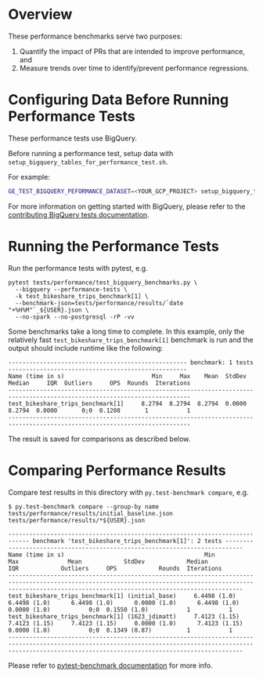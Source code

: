 # Overview

These performance benchmarks serve two purposes:
1. Quantify the impact of PRs that are intended to improve performance, and
2. Measure trends over time to identify/prevent performance regressions.

# Configuring Data Before Running Performance Tests

These performance tests use BigQuery.

Before running a performance test, setup data with `setup_bigquery_tables_for_performance_test.sh`.

For example:

```bash
GE_TEST_BIGQUERY_PEFORMANCE_DATASET=<YOUR_GCP_PROJECT> setup_bigquery_tables_for_performance_test.sh
```

For more information on getting started with BigQuery, please refer to the [contributing BigQuery tests documentation](https://docs.greatexpectations.io/docs/contributing/contributing_test#bigquery-tests).

# Running the Performance Tests

Run the performance tests with pytest, e.g.

```
pytest tests/performance/test_bigquery_benchmarks.py \
  --bigquery --performance-tests \
  -k test_bikeshare_trips_benchmark[1] \
  --benchmark-json=tests/performance/results/`date "+%H%M"`_${USER}.json \
  --no-spark --no-postgresql -rP -vv
```

Some benchmarks take a long time to complete. In this example, only the relatively fast `test_bikeshare_trips_benchmark[1]` benchmark is run and the output should include runtime like the following:

```
--------------------------------------------------- benchmark: 1 tests ---------------------------------------------------
Name (time in s)                         Min     Max    Mean  StdDev  Median     IQR  Outliers     OPS  Rounds  Iterations
--------------------------------------------------------------------------------------------------------------------------
test_bikeshare_trips_benchmark[1]     8.2794  8.2794  8.2794  0.0000  8.2794  0.0000       0;0  0.1208       1           1
--------------------------------------------------------------------------------------------------------------------------
```

The result is saved for comparisons as described below.

# Comparing Performance Results

Compare test results in this directory with `py.test-benchmark compare`, e.g.

```
$ py.test-benchmark compare --group-by name tests/performance/results/initial_baseline.json tests/performance/results/*${USER}.json

---------------------------------------------------------------------------- benchmark 'test_bikeshare_trips_benchmark[1]': 2 tests ---------------------------------------------------------------------------
Name (time in s)                                        Min               Max              Mean            StdDev            Median               IQR            Outliers     OPS            Rounds  Iterations
---------------------------------------------------------------------------------------------------------------------------------------------------------------------------------------------------------------
test_bikeshare_trips_benchmark[1] (initial_base)     6.4498 (1.0)      6.4498 (1.0)      6.4498 (1.0)      0.0000 (1.0)      6.4498 (1.0)      0.0000 (1.0)           0;0  0.1550 (1.0)           1           1
test_bikeshare_trips_benchmark[1] (1623_jdimatt)     7.4123 (1.15)     7.4123 (1.15)     7.4123 (1.15)     0.0000 (1.0)      7.4123 (1.15)     0.0000 (1.0)           0;0  0.1349 (0.87)          1           1
---------------------------------------------------------------------------------------------------------------------------------------------------------------------------------------------------------------
```

Please refer to [pytest-benchmark documentation](https://pytest-benchmark.readthedocs.io/en/latest/comparing.html) for more info.
